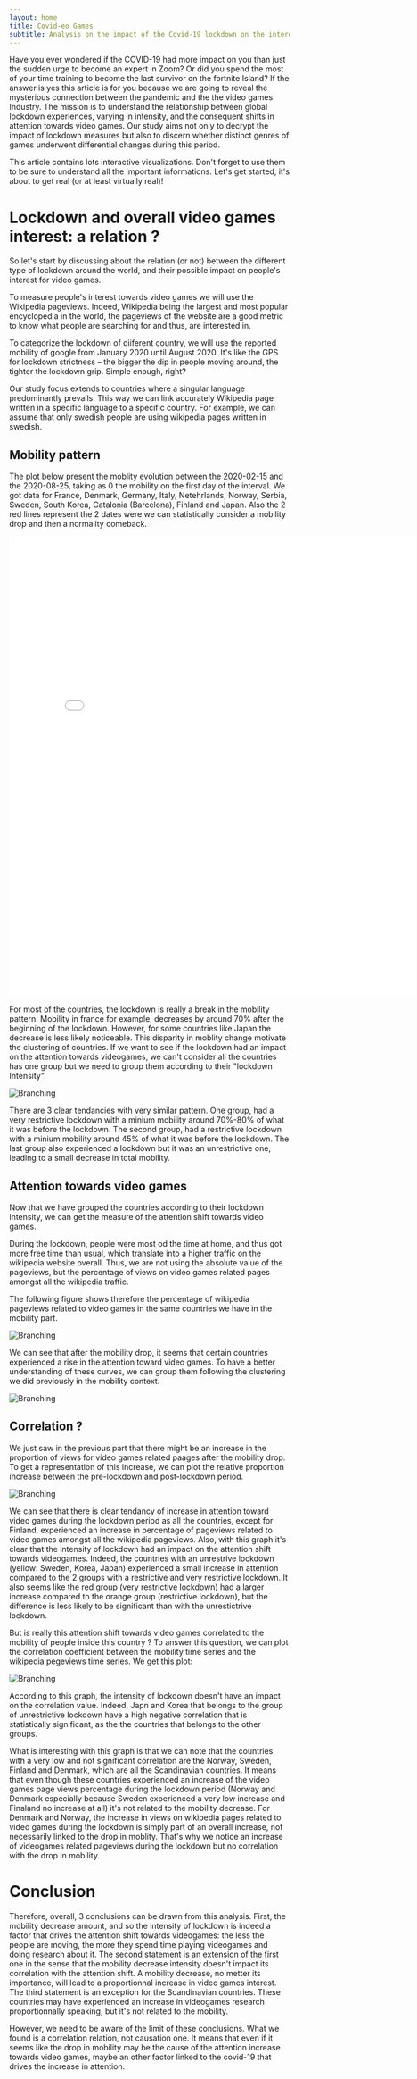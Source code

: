 ```yaml
---
layout: home
title: Covid-eo Games
subtitle: Analysis on the impact of the Covid-19 lockdown on the interest towards video games
---
```


Have you ever wondered if the COVID-19 had more impact on you than just the sudden urge to become an expert in Zoom? Or did you spend the most of your time training to become the last survivor on the fortnite Island? If the answer is yes this article is for you because we are going to reveal the mysterious connection between the pandemic and the the video games Industry. The mission is to understand the relationship between global lockdown experiences, varying in intensity, and the consequent shifts in attention towards video games. Our study aims not only to decrypt the impact of lockdown measures but also to discern whether distinct genres of games underwent differential changes during this period.

This article contains lots interactive visualizations. Don't forget to use them to be sure to understand all the important informations. Let's get started, it's about to get real (or at least virtually real)!

# Lockdown and overall video games interest: a relation ?

So let's start by discussing about the relation (or not) between the different type of lockdown around the world, and their possible impact on people's interest for video games. 

To measure people's interest towards video games we will use the Wikipedia pageviews. Indeed, Wikipedia being the largest and most popular encyclopedia in the world, the pageviews of the website are a good metric to know what people are searching for and thus, are interested in.

To categorize the lockdown of diiferent country, we will use the reported mobility of google from January 2020 until August 2020.  It's like the GPS for lockdown strictness – the bigger the dip in people moving around, the tighter the lockdown grip. Simple enough, right? 

Our study focus extends to countries where a singular language predominantly prevails. This way we can link accurately Wikipedia page written in a specific language to a specific country. For example, we can assume that only swedish people are using wikipedia pages written in swedish.

## Mobility pattern

The plot below present the moblity evolution between the 2020-02-15 and the 2020-08-25, taking as 0 the mobility on the first day of the interval. We got data for France, Denmark, Germany, Italy, Netehrlands, Norway, Serbia, Sweden, South Korea, Catalonia (Barcelona), Finland and Japan. Also the 2 red lines represent the 2 dates were we can statistically consider a mobility drop and then a normality comeback.   

<div align="center">
<iframe
  src="/assets/img/output.html"
  height = 825
  width = 800
  style="border:none;"
></iframe>
</div>

For most of the countries, the lockdown is really a break in the mobility pattern. Mobility in france for example, decreases by around 70% after the beginning of the lockdown. However, for some countries like Japan the decrease is less likely noticeable. This disparity in moblity change motivate the clustering of countries. If we want to see if the lockdown had an impact on the attention towards videogames, we can't consider all the countries has one group but we need to group them according to their "lockdown Intensity".

![Branching](/assets/img/countries_cluster.png)

There are 3 clear tendancies with very similar pattern. One group, had a very restrictive lockdown with a minium mobility around 70%-80% of what it was before the lockdown. The second group, had a restrictive lockdown with a minium mobility around 45% of what it was before the lockdown. The last group also experienced a lockdown but it was an unrestrictive one, leading to a small decrease in total mobility. 

## Attention towards video games

Now that we have grouped the countries according to their lockdown intensity, we can get the measure of the attention shift towards video games.

During the lockdown, people were most od the time at home, and thus got more free time than usual, which translate into a higher traffic on the wikipedia website overall. Thus, we are not using the absolute value of the pageviews, but the percentage of views on video games related pages amongst all the wikipedia traffic.

The following figure shows therefore the percentage of wikipedia pageviews related to video games in the same countries we have in the mobility part.

![Branching](/assets/img/pageviews.png)

We can see that after the mobility drop, it seems that certain countries experienced a rise in the attention toward video games. To have a better understanding of these curves, we can group them following the clustering we did previously in the mobility context.

![Branching](/assets/img/pageviews_cluster.png)

## Correlation ?

We just saw in the previous part that there might be an increase in the proportion of views for video games related paages after the mobility drop. To get a representation of this increase, we can plot the relative proportion increase between the pre-lockdown and post-lockdown period.

![Branching](/assets/img/change_in_attention_plot.png)

We can see that there is clear tendancy of increase in attention toward video games during the lockdown period as all the countries, except for Finland, experienced an increase in percentage of pageviews related to video games amongst all the wikipedia pageviews. Also, with this graph it's clear that the intensity of lockdown had an impact on the attention shift towards videogames. Indeed, the countries with an unrestrive lockdown (yellow: Sweden, Korea, Japan) experienced a small increase in attention compared to the 2 groups with a restrictive and very restrictive lockdown. It also seems like the red group (very restrictive lockdown) had a larger increase compared to the orange group (restrictive lockdown), but the difference is less likely to be significant than with the unrestictrive lockdown.

But is really this attention shift towards video games correlated to the mobility of people inside this country ? To answer this question, we can plot the correlation coefficient between the mobility time series and the wikipedia pegeviews time series. We get this plot:

![Branching](/assets/img/correlation_coeff_plot.png)

According to this graph, the intensity of lockdown doesn't have an impact on the correlation value. Indeed, Japn and Korea that belongs to the group of unrestrictive lockdown have a high negative correlation that is statistically significant, as the the countries that belongs to the other groups.

What is interesting with this graph is that we can note that the countries with a very low and not significant correlation are the Norway, Sweden, Finland and Denmark, which are all the Scandinavian countries. It means that even though these countries experienced an increase of the video games page views percentage during the lockdown period (Norway and Denmark especially because Sweden experienced a very low increase and Finaland no increase at all) it's not related to the mobility decrease. For Denmark and Norway, the increase in views on wikipedia pages related to video games during the lockdown is simply part of an overall increase, not necessarily linked to the drop in moblity. That's why we notice an increase of videogames related pageviews during the lockdown but no correlation with the drop in mobility.

# Conclusion

Therefore, overall, 3 conclusions can be drawn from this analysis. First, the mobility decrease amount, and so the intensity of lockdown is indeed a factor that drives the attention shift towards videogames: the less the people are moving, the more they spend time playing videogames and doing research about it. The second statement is an extension of the first one in the sense that the mobility decrease intensity doesn't impact its correlation with the attention shift. A mobility decrease, no metter its importance, will lead to a proportionnal increase in video games interest. The third statement is an exception for the Scandinavian countries. These countries may have experienced an increase in videogames research proportionnally speaking, but it's not related to the mobility. 

However, we need to be aware of the limit of these conclusions. What we found is a correlation relation, not causation one. It means that even if it seems like the drop in mobility may be the cause of the attention increase towards video games, maybe an other factor linked to the covid-19 that drives the increase in attention.
